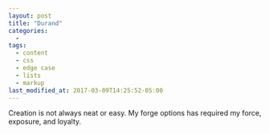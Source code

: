 ```yaml
---
layout: post
title: "Durand"
categories:
  - 
tags:
  - content
  - css
  - edge case
  - lists
  - markup
last_modified_at: 2017-03-09T14:25:52-05:00
---
```


Creation is not always neat or easy. My forge options has required my force, exposure, and loyalty. 